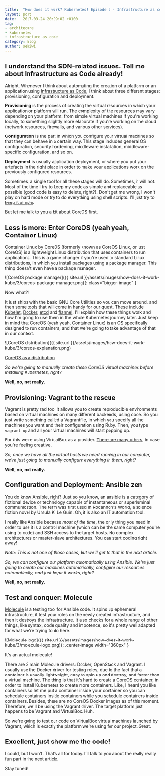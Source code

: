 ```yaml
---
title:  "How does it work? Kubernetes! Episode 3 - Infrastructure as code: the tools of the trade"
layout: post
date:   2017-03-24 20:19:02 +0100
tag:
- architecure
- kubernetes
- infrastructure as code
category: blog
author: sebiwi
---
```


## I understand the SDN-related issues. Tell me about Infrastructure as Code already!

Alright. Whenever I think about automating the creation of a platform or an application
using [Infrastructure as Code][1], I think about three different stages: provisioning,
configuration and deployment.

**Provisioning** is the process of creating the virtual resources in which your application
or platform will run. The complexity of the resources may vary depending on your platform:
from simple virtual machines if you're working locally, to something slightly more elaborate
if you're working on the cloud (network resources, firewalls, and various other services).

**Configuration** is the part in which you configure your virtual machines so that they can behave
in a certain way. This stage includes general OS configuration, security hardening, middleware
installation, middleware-specific configuration, and so on.

**Deployment** is usually application deployment, or where you put your artefacts in the right place
in order to make your applications work on the previously configured resources.

Sometimes, a single tool for all these stages will do. Sometimes, it will not. Most of the time
I try to keep my code as simple and replaceable as possible (good code is easy to delete, right?).
Don't get me wrong, I won't play on hard mode or try to do everything using shell scripts.
I'll just try to [keep it simple][2].

But let me talk to you a bit about CoreOS first.

## Less is more: Enter CoreOS (yeah yeah, Container Linux)

Container Linux by CoreOS (formerly known as CoreOS Linux, or just CoreOS) is a lightweight Linux
distribution that uses containers to run applications. This is a game changer if you're used to
standard Linux distributions, in which you install packages using a package manager. This thing
doesn't even have a package manager.

![CoreOS package manager]({{ site.url }}/assets/images/how-does-it-work-kube/3/coreos-package-manager.png){: class="bigger-image" }
<figcaption class="caption">Now what?!</figcaption>

It just ships with the basic GNU Core Utilities so you can move around, and then some tools
that will come in handy for our quest. These include [Kubelet][3], [Docker][4], [etcd][5] and [flannel][6].
I'll explain how these things work and how I'm going to use them in the whole Kubernetes journey
later. Just keep in mind that CoreOS (yeah yeah, Container Linux) is an OS specifically
designed to run containers, and that we're going to take advantage of that in our context.

![CoreOS distribution]({{ site.url }}/assets/images/how-does-it-work-kube/3/coreos-explanation.png)
<figcaption class="caption"><a href="https://coreos.com/why/#distro">CoreOS as a distribution</a></figcaption>

_So we're going to manually create these CoreOS virtual machines before installing Kubernetes, right?_

**Well, no, not really.**

## Provisioning: Vagrant to the rescue

Vagrant is pretty rad too. It allows you to create reproducible environments based on virtual
machines on many different backends, using code. So you just write something called a Vagrantfile,
in which you specify all the machines you want and their configuration using Ruby. Then, you type
`vagrant up` and all your virtual machines will start popping up.

For this we're using VirtualBox as a provider. [There are many others][7], in case you're feeling creative.

_So, once we have all the virtual hosts we need running in our computer, we're just going to
manually configure everything in them, right?_

**Well, no, not really.**

## Configuration and Deployment: Ansible zen

You do know Ansible, right? Just so you know, an ansible is a category of fictional device or
technology capable of instantaneous or superluminal communication. The term was first used in
Rocannon's World, a science fiction novel by Ursula K. Le Guin. Oh, it is also an IT automation tool.

I really like Ansible because _most of the time_, the only thing you need in order to use it is a
control machine (which can be the same computer you're using to code) and SSH access to the
target hosts. No complex architectures or master-slave architectures. You can start coding right away!

_Note: This is not one of those cases, but we'll get to that in the next article._

_So, we can configure our platform automatically using Ansible. We're just going to create our
machines automatically, configure our resources automatically, and just hope it works, right?_

**Well, no, not really.**

## Test and conquer: Molecule

[Molecule][8] is a testing tool for Ansible code. It spins up ephemeral infrastructure, it test
your roles on the newly created infrastructure, and then it destroys the infrastructure. It
also checks for a whole range of other things, like syntax, code quality and impotence,
so it's pretty well adapted for what we're trying to do here.

![Molecule logo]({{ site.url }}/assets/images/how-does-it-work-kube/3/molecule-logo.png){: .center-image width="360px" }
<figcaption class="caption">It's an actual molecule!</figcaption>

There are 3 main Molecule drivers: Docker, OpenStack and Vagrant. I usually use the Docker
driver for testing roles, due to the fact that a container is usually lightweight, easy to
spin up and destroy, and faster than a virtual machine. The thing is that it's hard to
create a CoreOS container, in order to install Kubernetes to create more containers. Like,
I heard you like containers so let me put a container inside your container so you can schedule
containers inside containers while you schedule containers inside containers. Besides, there
are no CoreOS Docker images as of this moment. Therefore, we'll be using the Vagrant driver.
The target platform just happens to be Vagrant and VirtualBox. Huh.

So we're going to test our code on VirtualBox virtual machines launched by Vagrant, which is
exactly the platform we're using for our project. Great.

## Excellent, just show me the code!

I could, but I won’t. That’s all for today. I’ll talk to you about the really really fun part in the next article.

Stay tuned!

[1]: https://en.wikipedia.org/wiki/Infrastructure_as_Code
[2]: https://en.wikipedia.org/wiki/KISS_principle
[3]: https://kubernetes.io/docs/admin/kubelet/
[4]: https://www.docker.com/what-docker
[5]: https://github.com/coreos/etcd
[6]: https://github.com/coreos/flannel
[7]: https://www.vagrantup.com/docs/providers/
[8]: https://molecule.readthedocs.io/en/stable-1.18/
